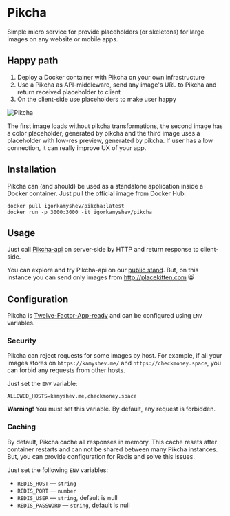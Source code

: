 # Pikcha

Simple micro service for provide placeholders (or skeletons) for large images on any website or mobile apps.

## Happy path

1. Deploy a Docker container with Pikcha on your own infrastructure
2. Use a Pikcha as API-middleware, send any image's URL to Pikcha and return received placeholder to client
3. On the client-side use placeholders to make user happy

![Pikcha](./.github/pikcha.gif)

The first image loads without pikcha transformations, the second image has a color placeholder, generated by pikcha and the third image uses a placeholder with low-res preview, generated by pikcha. If user has a low connection, it can really improve UX of your app.

## Installation

Pikcha can (and should) be used as a standalone application inside a Docker container. Just pull the official image from Docker Hub:

```
docker pull igorkamyshev/pikcha:latest
docker run -p 3000:3000 -it igorkamyshev/pikcha
```

## Usage

Just call [Pikcha-api](https://pikcha.kamyshev.me/docs) on server-side by HTTP and return response to client-side.

You can explore and try Pikcha-api on our [public stand](https://pikcha.kamyshev.me/docs). But, on this instance you can send only images from http://placekitten.com 😸

## Configuration

Pikcha is [Twelve-Factor-App-ready](https://12factor.net) and can be configured using `ENV` variables.

### Security

Pikcha can reject requests for some images by host. For example, if all your images stores on `https://kamyshev.me/` and `https://checkmoney.space`, you can forbid any requests from other hosts.

Just set the `ENV` variable:

```
ALLOWED_HOSTS=kamyshev.me,checkmoney.space
```

**Warning!** You must set this variable. By default, any request is forbidden.

### Caching

By default, Pikcha cache all responses in memory. This cache resets after container restarts and can not be shared between many Pikcha instances. But, you can provide configuration for Redis and solve this issues.

Just set the following `ENV` variables:

- `REDIS_HOST` — `string`
- `REDIS_PORT` — `number`
- `REDIS_USER` — `string`, default is null
- `REDIS_PASSWORD` — `string`, default is null
